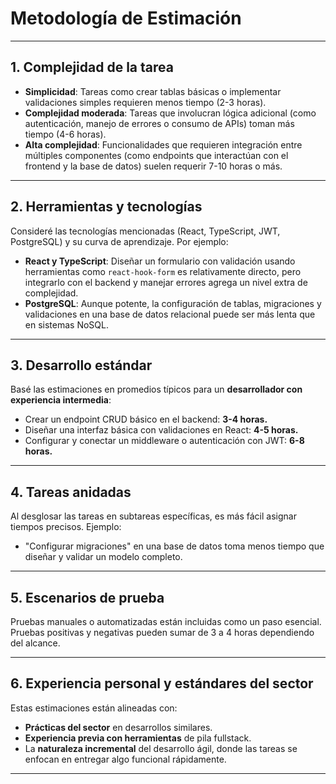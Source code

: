 # Metodología de Estimación

---

## **1. Complejidad de la tarea**

- **Simplicidad**: Tareas como crear tablas básicas o implementar validaciones simples requieren menos tiempo (2-3 horas).
- **Complejidad moderada**: Tareas que involucran lógica adicional (como autenticación, manejo de errores o consumo de APIs) toman más tiempo (4-6 horas).
- **Alta complejidad**: Funcionalidades que requieren integración entre múltiples componentes (como endpoints que interactúan con el frontend y la base de datos) suelen requerir 7-10 horas o más.

---

## **2. Herramientas y tecnologías**

Consideré las tecnologías mencionadas (React, TypeScript, JWT, PostgreSQL) y su curva de aprendizaje. Por ejemplo:

- **React y TypeScript**: Diseñar un formulario con validación usando herramientas como `react-hook-form` es relativamente directo, pero integrarlo con el backend y manejar errores agrega un nivel extra de complejidad.
- **PostgreSQL**: Aunque potente, la configuración de tablas, migraciones y validaciones en una base de datos relacional puede ser más lenta que en sistemas NoSQL.

---

## **3. Desarrollo estándar**

Basé las estimaciones en promedios típicos para un **desarrollador con experiencia intermedia**:

- Crear un endpoint CRUD básico en el backend: **3-4 horas.**
- Diseñar una interfaz básica con validaciones en React: **4-5 horas.**
- Configurar y conectar un middleware o autenticación con JWT: **6-8 horas.**

---

## **4. Tareas anidadas**

Al desglosar las tareas en subtareas específicas, es más fácil asignar tiempos precisos. Ejemplo:

- "Configurar migraciones" en una base de datos toma menos tiempo que diseñar y validar un modelo completo.

---

## **5. Escenarios de prueba**

Pruebas manuales o automatizadas están incluidas como un paso esencial. Pruebas positivas y negativas pueden sumar de 3 a 4 horas dependiendo del alcance.

---

## **6. Experiencia personal y estándares del sector**

Estas estimaciones están alineadas con:

- **Prácticas del sector** en desarrollos similares.
- **Experiencia previa con herramientas** de pila fullstack.
- La **naturaleza incremental** del desarrollo ágil, donde las tareas se enfocan en entregar algo funcional rápidamente.

---
